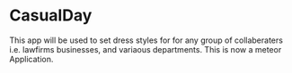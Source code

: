 # CasualDay
This app will be used to set dress styles for for any group of collaberaters i.e. lawfirms businesses, and variaous departments. This is now a meteor Application.
